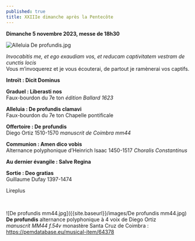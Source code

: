 ```yaml
---
published: true
title: XXIIIe dimanche après la Pentecôte
---
```

**Dimanche 5 novembre 2023, messe de 18h30**

![Alleluia De profundis.jpg]({{site.baseurl}}/images/Alleluia%20De%20profundis.jpg)

*Invocabitis me, et ego exaudiam vos, et reducam captivitatem vestram de cunctis locis*  
Vous m’invoquerez et je vous écouterai, de partout je ramènerai vos captifs.

**Introït : Dicit Dominus**  

**Graduel : Liberasti nos**  
Faux-bourdon du 7e ton *édition Ballard 1623*

**Alleluia : De profundis clamavi**  
Faux-bourdon du 7e ton Chapelle pontificale

**Offertoire : De profundis**  
Diego Ortiz 1510-1570 *manuscrit de Coimbra mm44*

**Communion : Amen dico vobis**  
Alternance polyphonique d’Heinrich Isaac 1450-1517 *Choralis Constantinus*

**Au dernier évangile : Salve Regina**  

**Sortie : Deo gratias**  
Guillaume Dufay 1397-1474

Lireplus

&nbsp;

![De profundis mm44.jpg]({{site.baseurl}}/images/De profundis mm44.jpg)
**De profundis** alternance polyphonique à 4 voix de Diego Ortiz  
*manuscrit MM44 f.54v* monastère Santa Cruz de Coimbra : https://pemdatabase.eu/musical-item/64378